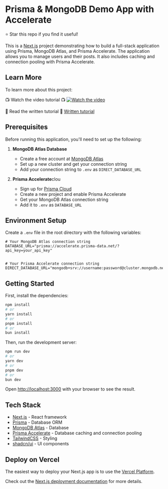 # Prisma & MongoDB Demo App with Accelerate

⭐ Star this repo if you find it useful!

This is a [Next.js](https://nextjs.org) project demonstrating how to build a full-stack application using Prisma, MongoDB Atlas, and Prisma Accelerate. The application allows you to manage users and their posts. It also includes caching and connection pooling with Prisma Accelerate. 

## Learn More

To learn more about this project:

📺 Watch the video tutorial 📺
[![Watch the video](https://img.youtube.com/vi/7t_cL2BQ5Ok/maxresdefault.jpg)](https://youtu.be/7t_cL2BQ5Ok)

📖 Read the written tutorial 📖
[Written tutorial](https://dev.to/mongodb/10x-your-development-speed-prisma-mongodb-nextjs-ultimate-stack-5g1o)

## Prerequisites

Before running this application, you'll need to set up the following:

1. **MongoDB Atlas Database**
   - Create a free account at [MongoDB Atlas](https://www.mongodb.com/cloud/atlas/register/?utm_campaign=devrel&utm_source=third-party-content&utm_medium=cta&utm_content=prisma-mongodb-tutorial&utm_term=jesse.hall)
   - Set up a new cluster and get your connection string
   - Add your connection string to `.env` as `DIRECT_DATABASE_URL`

2. **Prisma Accelerate**clou
   - Sign up for [Prisma Cloud](https://cloud.prisma.io)
   - Create a new project and enable Prisma Accelerate
   - Get your MongoDB Atlas connection string
   - Add it to `.env` as `DATABASE_URL`

## Environment Setup

Create a `.env` file in the root directory with the following variables:

```env
# Your MongoDB Atlas connection string
DATABASE_URL="prisma://accelerate.prisma-data.net/?api_key=your_api_key"


# Your Prisma Accelerate connection string
DIRECT_DATABASE_URL="mongodb+srv://username:password@cluster.mongodb.net/database_name"
```

## Getting Started

First, install the dependencies:

```bash
npm install
# or
yarn install
# or
pnpm install
# or
bun install
```

Then, run the development server:

```bash
npm run dev
# or
yarn dev
# or
pnpm dev
# or
bun dev
```

Open [http://localhost:3000](http://localhost:3000) with your browser to see the result.

## Tech Stack

- [Next.js](https://nextjs.org/) - React framework
- [Prisma](https://www.prisma.io/) - Database ORM
- [MongoDB Atlas](https://www.mongodb.com/atlas/?utm_campaign=devrel&utm_source=third-party-content&utm_medium=cta&utm_content=prisma-mongodb-tutorial&utm_term=jesse.hall) - Database
- [Prisma Accelerate](https://www.prisma.io/data-platform/accelerate) - Database caching and connection pooling
- [TailwindCSS](https://tailwindcss.com/) - Styling
- [shadcn/ui](https://ui.shadcn.com/) - UI components

## Deploy on Vercel

The easiest way to deploy your Next.js app is to use the [Vercel Platform](https://vercel.com/new?utm_medium=default-template&filter=next.js&utm_source=create-next-app&utm_campaign=create-next-app-readme).

Check out the [Next.js deployment documentation](https://nextjs.org/docs/app/building-your-application/deploying) for more details.
